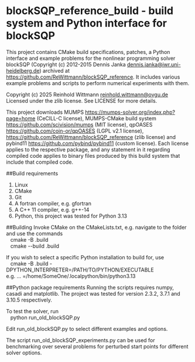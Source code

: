 # blockSQP_reference_build - build system and Python interface for blockSQP
This project contains CMake build specifications, patches, a Python interface and example problems for the nonlinear programming solver blockSQP (Copyright (c) 2012-2015 Dennis Janka <dennis.janka@iwr.uni-heidelberg.de>) archived at <https://github.com/ReWittmann/blockSQP_reference>. It includes various example problems and scripts to perform numerical experiments with them.

Copyright (c) 2025 Reinhold Wittmann <reinhold.wittmann@ovgu.de>  
Licensed under the zlib license. See LICENSE for more details.

This project downloads MUMPS <https://mumps-solver.org/index.php?page=home> (CeCILL-C license), MUMPS-CMake build system <https://github.com/scivision/mumps> (MIT license), qpOASES <https://github.com/coin-or/qpOASES> (LGPL v2.1 license), <https://github.com/ReWittmann/blockSQP_reference> (zlib license) and pybind11 <https://github.com/pybind/pybind11> (custom license). Each license applies to the respective package, and any statement in it regarding compiled code applies to binary files produced by this build system that include that compiled code.

##Build requirements
1. Linux
2. CMake
3. Git
4. A fortran compiler, e.g. gfortran
5. A C++ 11 compiler, e.g. g++-14
6. Python, this project was tested for Python 3.13

##Building
Invoke CMake on the CMakeLists.txt, e.g. navigate to the folder and use the commands  
&nbsp;&nbsp; cmake -B .build  
&nbsp;&nbsp; cmake --build .build  



If you wish to select a specific Python installation to build for, use  
&nbsp;&nbsp; cmake -B .build -DPYTHON_INTERPRETER=/PATH/TO/PYTHON/EXECUTABLE  
e.g. ... =/home/SomeOne/.localpython/bin/python3.13

##Python package requirements
Running the scripts requires numpy, casadi and matplotlib. The project was tested for version 2.3.2, 3.7.1 and 3.10.5 respectively.

To test the solver, run  
&nbsp;&nbsp; python run_old_blockSQP.py  

Edit run_old_blockSQP.py to select different examples and options. 

The script run_old_blockSQP_experiments.py can be used for benchmarking over several problems for perturbed start points for different solver options. 

